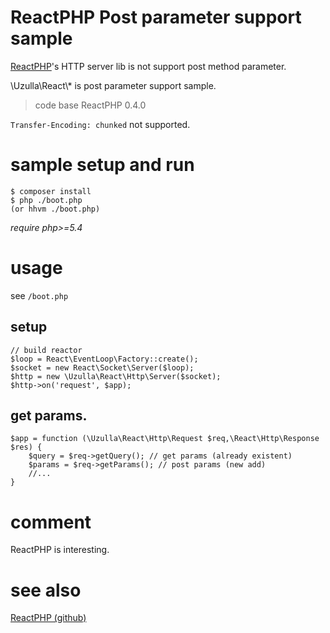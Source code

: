 ReactPHP Post parameter support sample
======================================

[ReactPHP](http://reactphp.org/)'s HTTP server lib is not support post method parameter.

\\Uzulla\\React\\* is post parameter support sample.

> code base ReactPHP 0.4.0

`Transfer-Encoding: chunked` not supported.

sample setup and run
==============

```
$ composer install
$ php ./boot.php
(or hhvm ./boot.php)
```

_require php>=5.4_

usage
=====

see `/boot.php`

## setup

```
// build reactor
$loop = React\EventLoop\Factory::create();
$socket = new React\Socket\Server($loop);
$http = new \Uzulla\React\Http\Server($socket);
$http->on('request', $app);
```

## get params.

```
$app = function (\Uzulla\React\Http\Request $req,\React\Http\Response $res) {
    $query = $req->getQuery(); // get params (already existent)
    $params = $req->getParams(); // post params (new add)
    //...
}
```

comment
=======

ReactPHP is interesting.

see also
========

[ReactPHP (github)](https://github.com/reactphp/react)
